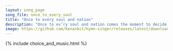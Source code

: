 ```yaml
---
layout: song_page
song_file: once_to_every_soul
title: "Once to every soul and nation"
description: "Once to ev’ry soul and nation comes the moment to decide, in the strife of truth with falsehood, for the good or evil side;  Then to side with truth i... secular 4part 3verse musicbyother textbyother chords"
image: https://github.com/kenanbit/hymn-singer/releases/latest/download/once_to_every_soul-trad.png
---
```


{% include choice_and_music.html %}